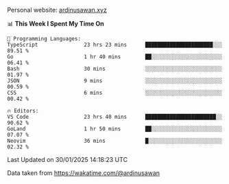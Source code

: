 Personal website: [ardinusawan.xyz](https://ardinusawan.xyz)

<!--START_SECTION:waka-->
📊 **This Week I Spent My Time On** 

```text
💬 Programming Languages: 
TypeScript               23 hrs 23 mins      ██████████████████████░░░   89.51 % 
Go                       1 hr 40 mins        ██░░░░░░░░░░░░░░░░░░░░░░░   06.41 % 
Bash                     30 mins             ░░░░░░░░░░░░░░░░░░░░░░░░░   01.97 % 
JSON                     9 mins              ░░░░░░░░░░░░░░░░░░░░░░░░░   00.59 % 
CSS                      6 mins              ░░░░░░░░░░░░░░░░░░░░░░░░░   00.42 % 

🔥 Editors: 
VS Code                  23 hrs 40 mins      ███████████████████████░░   90.62 % 
GoLand                   1 hr 50 mins        ██░░░░░░░░░░░░░░░░░░░░░░░   07.07 % 
Neovim                   36 mins             █░░░░░░░░░░░░░░░░░░░░░░░░   02.32 % 
```


 Last Updated on 30/01/2025 14:18:23 UTC
<!--END_SECTION:waka-->
Data taken from https://wakatime.com/@ardinusawan

